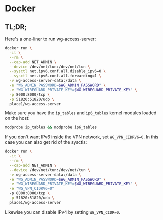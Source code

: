 # Docker

## TL;DR;

Here's a one-liner to run wg-access-server:

```bash
docker run \
  -it \
  --rm \
  --cap-add NET_ADMIN \
  --device /dev/net/tun:/dev/net/tun \
  --sysctl net.ipv6.conf.all.disable_ipv6=0 \
  --sysctl net.ipv6.conf.all.forwarding=1 \
  -v wg-access-server-data:/data \
  -e "WG_ADMIN_PASSWORD=$WG_ADMIN_PASSWORD" \
  -e "WG_WIREGUARD_PRIVATE_KEY=$WG_WIREGUARD_PRIVATE_KEY" \
  -p 8000:8000/tcp \
  -p 51820:51820/udp \
  place1/wg-access-server
```

Make sure you have the `ip_tables` and `ip6_tables` kernel modules loaded on the host:
```bash
modprobe ip_tables && modprobe ip6_tables
```

If you don't want IPv6 inside the VPN network, set `WG_VPN_CIDRV6=0`.
In this case you can also get rid of the sysctls:

```bash
docker run \
  -it \
  --rm \
  --cap-add NET_ADMIN \
  --device /dev/net/tun:/dev/net/tun \
  -v wg-access-server-data:/data \
  -e "WG_ADMIN_PASSWORD=$WG_ADMIN_PASSWORD" \
  -e "WG_WIREGUARD_PRIVATE_KEY=$WG_WIREGUARD_PRIVATE_KEY" \
  -e "WG_VPN_CIDRV6=0"
  -p 8000:8000/tcp \
  -p 51820:51820/udp \
  place1/wg-access-server
```

Likewise you can disable IPv4 by setting `WG_VPN_CIDR=0`.
